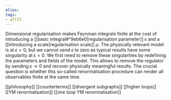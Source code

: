 ```yaml
---
alias:
tags:
- qftII
---
```

Dimensional regularisation makes Feynman integrals finite at the cost of introducing a [[basic integral#^9eb6e0|regularisation parameter]] $\epsilon$ and a [[introducing a scale|regularisation scale]] $\mu$. The physically relevant model is at $\epsilon=0$, but we cannot send $\epsilon$ to zero as typical results have some singularity at $\epsilon=0$. We first need to remove these singularities by redefining the parameters and fields of the model. This allows to remove the regulator by sending $\epsilon \rightarrow 0$ and recover physically meaningful results. The crucial question is whether this so-called renormalisation procedure can render all observables finite at the same time.

[[philosophy]]
[[counterterms]]
[[divergent subgraphs]]
[[higher loops]]
[[YM renormalisation]]
[[one loop YM renormalisation]]